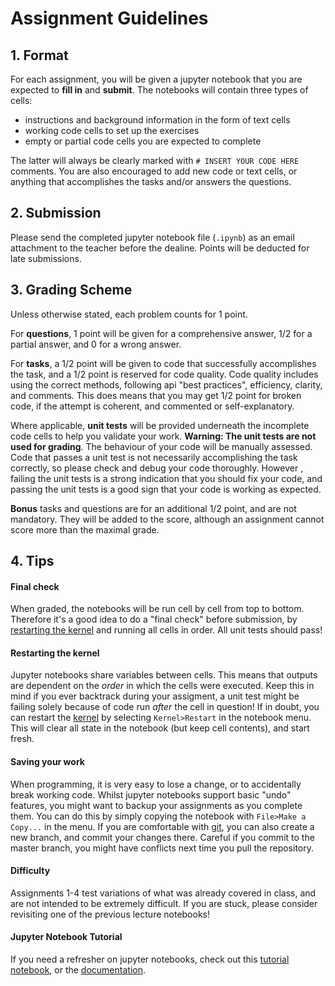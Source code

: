 

# Assignment Guidelines

## 1. Format

For each assignment, you will be given a jupyter notebook that you are expected to **fill in** and **submit**. The notebooks will contain three types of cells:  

* instructions and background information in the form of text cells
* working code cells to set up the exercises
* empty or partial code cells you are expected to complete 

The latter will always be clearly marked with `# INSERT YOUR CODE HERE` comments. You are also encouraged to add new code or text cells, or anything that accomplishes the tasks and/or answers the questions. 

## 2. Submission

Please send the completed jupyter notebook file (`.ipynb`) as an email attachment to the teacher before the dealine. Points will be deducted for late submissions.

## 3. Grading Scheme


Unless otherwise stated, each problem counts for 1 point.  

For **questions**, 1 point will be given for a comprehensive answer, 1/2 for a partial answer, and 0 for a wrong answer.  

For **tasks**, a 1/2 point will be given to code that successfully accomplishes the task, and a 1/2 point is reserved for code quality. Code quality includes using the correct methods, following api "best practices", efficiency, clarity, and comments. This does means that you may get 1/2 point for broken code, if the attempt is coherent, and commented or self-explanatory.

Where applicable, **unit tests** will be provided underneath the incomplete code cells to help you validate your work. **Warning: The unit tests are not used for grading**. The behaviour of your code will be manually assessed. Code that passes a unit test is not necessarily accomplishing the task correctly, so please check and debug your code thoroughly. However , failing the unit tests is a strong indication that you should fix your code, and passing the unit tests is a good sign that your code is working as expected.

**Bonus** tasks and questions are for an additional 1/2 point, and are not mandatory. They will be added to the score, although an assignment cannot score more than the maximal grade.

## 4. Tips

#### Final check

When graded, the notebooks will be run cell by cell from top to bottom. Therefore it's a good idea to do a "final check" before submission, by [restarting the kernel](#Restarting-the-kernel) and running all cells in order. All unit tests should pass! 

#### Restarting the kernel

Jupyter notebooks share variables between cells. This means that outputs are dependent on the _order_ in which the cells were executed. Keep this in mind if you ever backtrack during your assigment, a unit test might be failing solely because of code run _after_ the cell in question! If in doubt, you can restart the [kernel](https://jupyter-notebook-beginner-guide.readthedocs.io/en/latest/what_is_jupyter.html#kernel) by selecting `Kernel>Restart` in the notebook menu. This will clear all state in the notebook (but keep cell contents), and start fresh.

#### Saving your work

When programming, it is very easy to lose a change, or to accidentally break working code. Whilst jupyter notebooks support basic "undo" features, you might want to backup your assignments as you complete them. You can do this by simply copying the notebook with `File>Make a Copy...` in the menu. If you are comfortable with [git](https://git-scm.com/), you can also create a new branch, and commit your changes there. Careful if you commit to the master branch, you might have conflicts next time you pull the repository.

#### Difficulty

Assignments 1-4 test variations of what was already covered in class, and are not intended to be extremely difficult. If you are stuck, please consider revisiting one of the previous lecture notebooks!

#### Jupyter Notebook Tutorial

If you need a refresher on jupyter notebooks, check out this [tutorial notebook](https://mybinder.org/v2/gh/ipython/ipython-in-depth/master?filepath=binder/Index.ipynb), or the [documentation](https://jupyter-notebook.readthedocs.io/en/stable/examples/Notebook/Notebook%20Basics.html).
